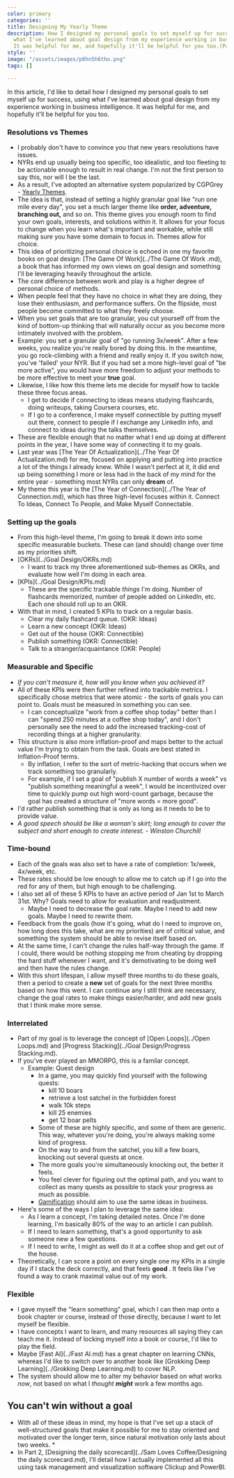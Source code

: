 ```yaml
---
color: primary
categories: ''
title: Designing My Yearly Theme
description: How I designed my personal goals to set myself up for success, using
  what I've learned about goal design from my experience working in business intelligence.
  It was helpful for me, and hopefully it'll be helpful for you too.(Part 1)
style: ''
image: "/assets/images/p8hn5h6tho.png"
tags: []

---
```

In this article, I'd like to detail how I designed my personal goals to set myself up for success, using what I've learned about goal design from my experience working in business intelligence. It was helpful for me, and hopefully it'll be helpful for you too.

### Resolutions vs Themes

* I probably don't have to convince you that new years resolutions have issues.
* NYRs end up usually being too specific, too idealistic, and too fleeting to be actionable enough to result in real change. I'm not the first person to say this, nor will I be the last.
* As a result, I've adopted an alternative system popularized by CGPGrey - [Yearly Themes](https://www.youtube.com/watch?v=NVGuFdX5guE).
* The idea is that, instead of setting a highly granular goal like "run one mile every day", you set a much larger theme like  **order, adventure, branching out,**  and so on. This theme gives you enough room to find your own goals, interests, and solutions within it. It allows for your focus to change when you learn what's important and workable, while still making sure you have some domain to focus in. Themes allow for choice.
* This idea of prioritizing personal choice is echoed in one my favorite books on goal design: [The Game Of Work](../The Game Of Work  .md), a book that has informed my own views on goal design and something I'll be leveraging heavily throughout the article.
* The core difference between work and play is a higher degree of personal choice of methods.
* When people feel that they have no choice in what they are doing, they lose their enthusiasm, and performance suffers. On the flipside, most people become committed to what they freely choose.
* When you set goals that are too granular, you cut yourself off from the kind of bottom-up thinking that will naturally occur as you become more intimately involved with the problem.
* Example: you set a granular goal of "go running 3x/week". After a few weeks, you realize you're really bored by doing this. In the meantime, you go rock-climbing with a friend and really enjoy it. If you switch now, you've 'failed' your NYR. But if you had set a more high-level goal of "be more active", you would have more freedom to adjust your methods to be more effective to meet your **true**  goal.
* Likewise, I like how this theme lets me decide for myself how to tackle these three focus areas.
  * I get to decide if connecting to ideas means studying flashcards, doing writeups, taking Coursera courses, etc.
  * If I go to a conference, I make myself connectible by putting myself out there, connect to people if I exchange any LinkedIn info, and connect to ideas during the talks themselves.
* These are flexible enough that no matter what I end up doing at different points in the year, I have some way of connecting it to my goals.
* Last year was [The Year Of Actualization](../The Year Of Actualization.md) for me, focused on applying and putting into practice a lot of the things I already knew. While I wasn't perfect at it, it did end up being something I more or less had in the back of my mind for the entire year - something most NYRs can only **dream** of.
* My theme this year is the [The Year of Connection](../The Year of Connection.md), which has three high-level focuses within it. Connect To Ideas, Connect To People, and Make Myself Connectable.

### Setting up the goals

* From this high-level theme, I'm going to break it down into some specific measurable buckets. These can (and should) change over time as my priorities shift.
* [OKRs](../Goal Design/OKRs.md)
  * I want to track my three aforementioned sub-themes as OKRs, and evaluate how well I'm doing in each area.
* [KPIs](../Goal Design/KPIs.md)
  * These are the specific trackable _things_ I'm doing. Number of flashcards memorized, number of people added on LinkedIn, etc. Each one should roll up to an OKR.
* With that in mind, I created 5 KPIs to track on a regular basis.
  * Clear my daily flashcard queue. (OKR: Ideas)
  * Learn a new concept (OKR: Ideas)
  * Get out of the house (OKR: Connectible)
  * Publish something (OKR: Connectible)
  * Talk to a stranger/acquaintance (OKR: People)

### Measurable and Specific

* _If you can't measure it, how will you know when you achieved it?_
* All of these KPIs were then further refined into trackable metrics. I specifically chose metrics that were atomic - the sorts of goals you can point to. Goals must be measured in something you can see.
  * I can conceptualize "work from a coffee shop today" better than I can "spend 250 minutes at a coffee shop today", and I don't personally see the need to add the increased tracking-cost of recording things at a higher granularity.
* This structure is also more inflation-proof and maps better to the actual value I'm trying to obtain from the task. Goals are best stated in Inflation-Proof terms.
  * By inflation, I refer to the sort of metric-hacking that occurs when we track something too granularly.
  * For example, if I set a goal of "publish X number of words a week" vs "publish something meaningful a week", I would be incentivized over time to quickly pump out high word-count garbage, because the goal has created a structure of "more words = more good".
* I'd rather publish something that is only as long as it needs to be to provide value.
* _A good speech should be like a woman's skirt; long enough to cover the subject and short enough to create interest. - Winston Churchill_

### Time-bound

* Each of the goals was also set to have a rate of completion: 1x/week, 4x/week, etc.
* These rates should be low enough to allow me to catch up if I go into the red for any of them, but high enough to be challenging.
* I also set all of these 5 KPIs to have an active period of Jan 1st to March 31st. Why? Goals need to allow for evaluation and readjustment.
  * Maybe I need to decrease the goal rate. Maybe I need to add new goals. Maybe I need to rewrite them.
* Feedback from the goals (how it's going, what do I need to improve on, how long does this take, what are my priorities) are of critical value, and something the system should be able to revise itself based on.
* At the same time, I can't change the rules half-way through the game. If I could, there would be nothing stopping me from cheating by dropping the hard stuff whenever I want, and it's demotivating to be doing well and then have the rules change.
* With this short lifespan, I allow myself three months to do these goals, then a period to create a **new** set of goals for the next three months based on how this went. I can continue any I still think are necessary, change the goal rates to make things easier/harder, and add new goals that I think make more sense.

### Interrelated

* Part of my goal is to leverage the concept of [Open Loops](../Open Loops.md) and [Progress Stacking](../Goal Design/Progress Stacking.md).
* If you've ever played an MMORPG, this is a familar concept.
  * Example: Quest design
    * In a game, you may quickly find yourself with the following quests:
      * kill 10 boars
      * retrieve a lost satchel in the forbidden forest
      * walk 10k steps
      * kill 25 enemies
      * get 12 boar pelts
    * Some of these are highly specific, and some of them are generic. This way, whatever you're doing, you're always making some kind of progress.
    * On the way to and from the satchel, you kill a few boars, knocking out several quests at once.
    * The more goals you're simultaneously knocking out, the better it feels.
    * You feel clever for figuring out the optimal path, and you want to collect as many quests as possible to stack your progress as much as possible.
    * [Gamification](../Gamification.md) should aim to use the same ideas in business.
* Here's some of the ways I plan to leverage the same idea:
  * As I learn a concept, I'm taking detailed notes. Once I'm done learning, I'm basically 80% of the way to an article I can publish.
  * If I need to learn something, that's a good opportunity to ask someone new a few questions.
  * If I need to write, I might as well do it at a coffee shop and get out of the house.
* Theoretically, I can score a point on every single one my KPIs in a single day if I stack the deck correctly, and that feels  **good** . It feels like I've found a way to crank maximal value out of my work.

### Flexible

* I gave myself the "learn something" goal, which I can then map onto a book chapter or course, instead of those directly, because I want to let myself be flexible.
* I have concepts I want to learn, and many resources all saying they can teach me it. Instead of locking myself into a book or course, I'd like to play the field.
* Maybe [Fast AI](../Fast AI.md) has a great chapter on learning CNNs, whereas I'd like to switch over to another book like [Grokking Deep Learning](../Grokking Deep Learning.md) to cover NLP.
* The system should allow me to alter my behavior based on what works _now_, not based on what I _thought **might**_ work a few months ago.

## You can't win without a goal

* With all of these ideas in mind, my hope is that I've set up a stack of well-structured goals that make it possible for me to stay oriented and motivated over the longer term, since natural motivation only lasts about two weeks.
  * 
* In Part 2, [Designing the daily scorecard](../Sam Loves Coffee/Designing the daily scorecard.md), I'll detail how I actually implemented all this using task management and visualization software Clickup and PowerBI.